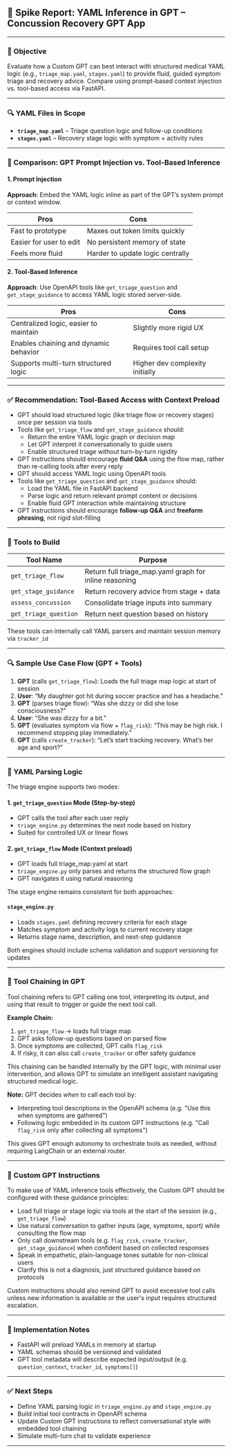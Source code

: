 ## 🤖 Spike Report: YAML Inference in GPT – Concussion Recovery GPT App

---

### 🎯 Objective
Evaluate how a Custom GPT can best interact with structured medical YAML logic (e.g., `triage_map.yaml`, `stages.yaml`) to provide fluid, guided symptom triage and recovery advice. Compare using prompt-based context injection vs. tool-based access via FastAPI.

---

### 🔍 YAML Files in Scope
- **`triage_map.yaml`** – Triage question logic and follow-up conditions
- **`stages.yaml`** – Recovery stage logic with symptom + activity rules

---

### 🧪 Comparison: GPT Prompt Injection vs. Tool-Based Inference

#### 1. Prompt Injection
**Approach**: Embed the YAML logic inline as part of the GPT’s system prompt or context window.

| Pros                      | Cons                                     |
|---------------------------|------------------------------------------|
| Fast to prototype         | Maxes out token limits quickly            |
| Easier for user to edit   | No persistent memory of state            |
| Feels more fluid          | Harder to update logic centrally         |

#### 2. Tool-Based Inference
**Approach**: Use OpenAPI tools like `get_triage_question` and `get_stage_guidance` to access YAML logic stored server-side.

| Pros                                 | Cons                          |
|--------------------------------------|-------------------------------|
| Centralized logic, easier to maintain| Slightly more rigid UX       |
| Enables chaining and dynamic behavior| Requires tool call setup     |
| Supports multi-turn structured logic | Higher dev complexity initially |

---

### ✅ Recommendation: Tool-Based Access with Context Preload
- GPT should load structured logic (like triage flow or recovery stages) once per session via tools
- Tools like `get_triage_flow` and `get_stage_guidance` should:
  - Return the entire YAML logic graph or decision map
  - Let GPT interpret it conversationally to guide users
  - Enable structured triage without turn-by-turn rigidity
- GPT instructions should encourage **fluid Q&A** using the flow map, rather than re-calling tools after every reply
- GPT should access YAML logic using OpenAPI tools
- Tools like `get_triage_question` and `get_stage_guidance` should:
  - Load the YAML file in FastAPI backend
  - Parse logic and return relevant prompt content or decisions
  - Enable fluid GPT interaction while maintaining structure
- GPT instructions should encourage **follow-up Q&A** and **freeform phrasing**, not rigid slot-filling

---

### 🧰 Tools to Build

| Tool Name             | Purpose                                                |
|------------------------|---------------------------------------------------------|
| `get_triage_flow`     | Return full triage_map.yaml graph for inline reasoning |
| `get_stage_guidance`  | Return recovery advice from stage + data               |
| `assess_concussion`   | Consolidate triage inputs into summary                 |
| `get_triage_question` | Return next question based on history                  |

These tools can internally call YAML parsers and maintain session memory via `tracker_id`

---

### 🔍 Sample Use Case Flow (GPT + Tools)

1. **GPT** (calls `get_triage_flow`): Loads the full triage map logic at start of session
2. **User**: “My daughter got hit during soccer practice and has a headache.”
3. **GPT** (parses triage flow): “Was she dizzy or did she lose consciousness?”
4. **User**: “She was dizzy for a bit.”
5. **GPT** (evaluates symptom via flow + `flag_risk`): “This may be high risk. I recommend stopping play immediately.”
6. **GPT** (calls `create_tracker`): “Let’s start tracking recovery. What’s her age and sport?”

---

### 🧮 YAML Parsing Logic

The triage engine supports two modes:

#### 1. `get_triage_question` Mode (Step-by-step)
- GPT calls the tool after each user reply
- `triage_engine.py` determines the next node based on history
- Suited for controlled UX or linear flows

#### 2. `get_triage_flow` Mode (Context preload)
- GPT loads full triage_map.yaml at start
- `triage_engine.py` only parses and returns the structured flow graph
- GPT navigates it using natural reasoning

The stage engine remains consistent for both approaches:

#### `stage_engine.py`
- Loads `stages.yaml` defining recovery criteria for each stage
- Matches symptom and activity logs to current recovery stage
- Returns stage name, description, and next-step guidance

Both engines should include schema validation and support versioning for updates

---

### 🔗 Tool Chaining in GPT

Tool chaining refers to GPT calling one tool, interpreting its output, and using that result to trigger or guide the next tool call.

**Example Chain:**
1. `get_triage_flow` → loads full triage map
2. GPT asks follow-up questions based on parsed flow
3. Once symptoms are collected, GPT calls `flag_risk`
4. If risky, it can also call `create_tracker` or offer safety guidance

This chaining can be handled internally by the GPT logic, with minimal user intervention, and allows GPT to simulate an intelligent assistant navigating structured medical logic.

**Note:** GPT decides *when* to call each tool by:
- Interpreting tool descriptions in the OpenAPI schema (e.g. "Use this when symptoms are gathered")
- Following logic embedded in its custom GPT instructions (e.g. "Call `flag_risk` only after collecting all symptoms")

This gives GPT enough autonomy to orchestrate tools as needed, without requiring LangChain or an external router.

---

### 💬 Custom GPT Instructions
To make use of YAML inference tools effectively, the Custom GPT should be configured with these guidance principles:

- Load full triage or stage logic via tools at the start of the session (e.g., `get_triage_flow`)
- Use natural conversation to gather inputs (age, symptoms, sport) while consulting the flow map
- Only call downstream tools (e.g. `flag_risk`, `create_tracker`, `get_stage_guidance`) when confident based on collected responses
- Speak in empathetic, plain-language tones suitable for non-clinical users
- Clarify this is not a diagnosis, just structured guidance based on protocols

Custom instructions should also remind GPT to avoid excessive tool calls unless new information is available or the user's input requires structured escalation.

---

### 📌 Implementation Notes
- FastAPI will preload YAMLs in memory at startup
- YAML schemas should be versioned and validated
- GPT tool metadata will describe expected input/output (e.g. `question_context`, `tracker_id`, `symptoms[]`)

---

### ✅ Next Steps
- Define YAML parsing logic in `triage_engine.py` and `stage_engine.py`
- Build initial tool contracts in OpenAPI schema
- Update Custom GPT instructions to reflect conversational style with embedded tool chaining
- Simulate multi-turn chat to validate experience

---
